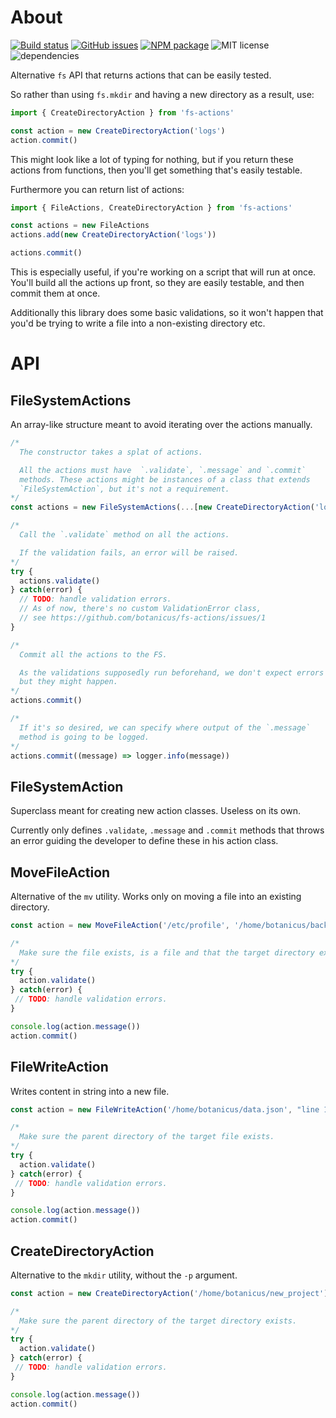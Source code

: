 # About

[![Build status][BS img]][Build status url]
[![GitHub issues][issues img]][issues url]
[![NPM package][NPM version img]][NPM url]
![MIT license][license img]
![dependencies][dependencies img]

Alternative `fs` API that returns actions that can be easily tested.

So rather than using `fs.mkdir` and having a new directory as a result, use:

```js
import { CreateDirectoryAction } from 'fs-actions'

const action = new CreateDirectoryAction('logs')
action.commit()
```

This might look like a lot of typing for nothing, but if you return these actions from functions, then you'll get something that's easily testable.

Furthermore you can return list of actions:

```js
import { FileActions, CreateDirectoryAction } from 'fs-actions'

const actions = new FileActions
actions.add(new CreateDirectoryAction('logs'))

actions.commit()
```

This is especially useful, if you're working on a script that will run at once. You'll build all the actions up front, so they are easily testable, and then commit them at once.

Additionally this library does some basic validations, so it won't happen that you'd be trying to write a file into a non-existing directory etc.

# API

## FileSystemActions

An array-like structure meant to avoid iterating over the actions manually.

```js
/*
  The constructor takes a splat of actions.

  All the actions must have  `.validate`, `.message` and `.commit`
  methods. These actions might be instances of a class that extends
  `FileSystemAction`, but it's not a requirement.
*/
const actions = new FileSystemActions(...[new CreateDirectoryAction('logs')])

/*
  Call the `.validate` method on all the actions.

  If the validation fails, an error will be raised.
*/
try {
  actions.validate()
} catch(error) {
  // TODO: handle validation errors.
  // As of now, there's no custom ValidationError class,
  // see https://github.com/botanicus/fs-actions/issues/1
}

/*
  Commit all the actions to the FS.

  As the validations supposedly run beforehand, we don't expect errors here,
  but they might happen.
*/
actions.commit()

/*
  If it's so desired, we can specify where output of the `.message`
  method is going to be logged.
*/
actions.commit((message) => logger.info(message))
```

## FileSystemAction

Superclass meant for creating new action classes. Useless on its own.

Currently only defines `.validate`, `.message` and `.commit` methods that throws an error guiding the developer to define these in his action class.

## MoveFileAction

Alternative of the `mv` utility. Works only on moving a file into an existing directory.

```js
const action = new MoveFileAction('/etc/profile', '/home/botanicus/backup')

/*
  Make sure the file exists, is a file and that the target directory exists as well.
*/
try {
  action.validate()
} catch(error) {
 // TODO: handle validation errors.
}

console.log(action.message())
action.commit()
```

## FileWriteAction

Writes content in string into a new file.

```js
const action = new FileWriteAction('/home/botanicus/data.json', "line 1\nline 2\n")

/*
  Make sure the parent directory of the target file exists.
*/
try {
  action.validate()
} catch(error) {
 // TODO: handle validation errors.
}

console.log(action.message())
action.commit()
```

## CreateDirectoryAction

Alternative to the `mkdir` utility, without the `-p` argument.

```js
const action = new CreateDirectoryAction('/home/botanicus/new_project')

/*
  Make sure the parent directory of the target directory exists.
*/
try {
  action.validate()
} catch(error) {
 // TODO: handle validation errors.
}

console.log(action.message())
action.commit()
```

[Build status url]: https://travis-ci.org/botanicus/fs-actions
[issues url]: https://github.com/botanicus/fs-actions/issues
[NPM url]: https://www.npmjs.com/package/@botanicus/fs-actions

[BS img]: https://travis-ci.org/botanicus/fs-actions.svg?branch=master
[NPM version img]: https://img.shields.io/npm/v/@botanicus/fs-actions.svg
[license img]: http://img.shields.io/badge/license-MIT-brightgreen.svg
[issues img]: https://img.shields.io/github/issues/botanicus/fs-actions.svg
[dependencies img]: https://img.shields.io/david/botanicus/fs-actions.svg
